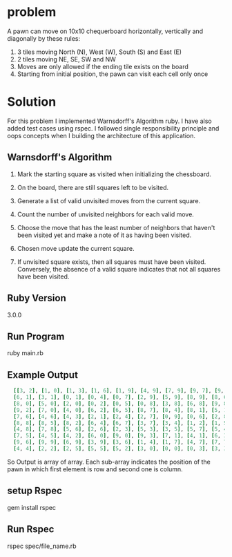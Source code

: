 # problem
A pawn can move on 10x10 chequerboard horizontally, vertically and diagonally
by these rules:

1. 3 tiles moving North (N), West (W), South (S) and East (E)
2. 2 tiles moving NE, SE, SW and NW
3. Moves are only allowed if the ending tile exists on the board
4. Starting from initial position, the pawn can visit each cell only once

# Solution
For this problem I implemented Warnsdorff's Algorithm ruby.
I have also added test cases using rspec.
I followed single responsibility principle and oops concepts when I building the
architecture of this application.

## Warnsdorff's Algorithm
1. Mark the starting square as visited when initializing the chessboard.

2. On the board, there are still squares left to be visited.

3. Generate a list of valid unvisited moves from the current square.

4. Count the number of unvisited neighbors for each valid move.

5. Choose the move that has the least number of neighbors that haven't been visited yet and make a note of it as having been visited.

6. Chosen move update the current square.

7. If unvisited square exists, then all squares must have been visited. Conversely, the absence of a valid square indicates that not all squares have been visited.


## Ruby Version
  3.0.0

## Run Program
  ruby main.rb

## Example Output
  ```rb
    [[3, 2], [1, 0], [1, 3], [1, 6], [1, 9], [4, 9], [7, 9], [9, 7], [9, 4], [9, 1],
    [6, 1], [3, 1], [0, 1], [0, 4], [0, 7], [2, 9], [5, 9], [8, 9], [8, 6], [8, 3],
    [8, 0], [5, 0], [2, 0], [0, 2], [0, 5], [0, 8], [3, 8], [6, 8], [9, 8], [9, 5],
    [9, 2], [7, 0], [4, 0], [6, 2], [6, 5], [8, 7], [8, 4], [8, 1], [5, 1], [7, 3],
    [7, 6], [4, 6], [4, 3], [2, 1], [2, 4], [2, 7], [0, 9], [0, 6], [2, 8], [5, 8],
    [8, 8], [8, 5], [8, 2], [6, 4], [6, 7], [3, 7], [3, 4], [1, 2], [1, 5], [1, 8],
    [4, 8], [7, 8], [5, 6], [2, 6], [2, 3], [5, 3], [3, 5], [5, 7], [5, 4], [7, 2],
    [7, 5], [4, 5], [4, 2], [6, 0], [9, 0], [9, 3], [7, 1], [4, 1], [6, 3], [6, 6],
    [9, 6], [9, 9], [6, 9], [3, 9], [3, 6], [1, 4], [1, 7], [4, 7], [7, 7], [7, 4],
    [4, 4], [2, 2], [2, 5], [5, 5], [5, 2], [3, 0], [0, 0], [0, 3], [3, 3], [1, 1]]

  ```

So Output is array of array. Each sub-array indicates the position of the pawn in which first element is row and second one is column.

## setup Rspec
  gem install rspec

## Run Rspec
  rspec spec/file_name.rb
